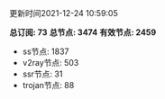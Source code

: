 更新时间2021-12-24 10:59:05

**总订阅: 73**
**总节点: 3474**
**有效节点: 2459**
- ss节点: 1837
- v2ray节点: 503
- ssr节点: 31
- trojan节点: 88

